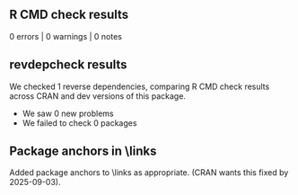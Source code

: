 ## R CMD check results

0 errors | 0 warnings | 0 notes


## revdepcheck results

We checked 1 reverse dependencies, comparing R CMD check results across CRAN and dev versions of this package.

 * We saw 0 new problems
 * We failed to check 0 packages


## Package anchors in \links

Added package anchors to \links as appropriate.
(CRAN wants this fixed by 2025-09-03).

